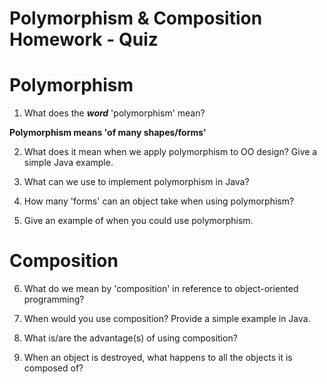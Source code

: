 # Polymorphism & Composition Homework - Quiz

# Polymorphism

1. What does the ___word___ 'polymorphism' mean?

__Polymorphism means 'of many shapes/forms'__


2. What does it mean when we apply polymorphism to OO design? Give a simple Java example.

3. What can we use to implement polymorphism in Java?

4. How many 'forms' can an object take when using polymorphism?

5. Give an example of when you could use polymorphism.



# Composition

6. What do we mean by 'composition' in reference to object-oriented programming?

7. When would you use composition? Provide a simple example in Java.

8. What is/are the advantage(s) of using composition?

9. When an object is destroyed, what happens to all the objects it is composed of?
